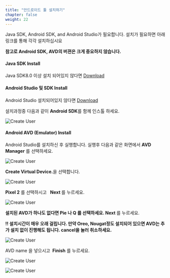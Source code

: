 ```yaml
---
title: "안드로이드 툴 설치하기"
chapter: false
weight: 22
---
```




Java SDK, Android SDK, and Android Studio가 필요합니다. 설치가 필요하면 아래 링크를 통해 각각 설치하십시요

**참고로 Android SDK, AVD의 버젼은 크게 중요하지 않습니다.**

#### Java SDK Install

Java SDK8.0 이상 설치 되어있지 않다면 [Download](https://www.oracle.com/technetwork/java/javase/downloads/jdk8-downloads-2133151.html)



#### Android Studio 및 SDK Install

Android Studio 설치되어있지 않다면  [Download](https://developer.android.com/studio/)

설치과정중 다음과 같이 **Android SDK**를 함께 인스톨 하세요. 

![Create User](/images/sdkinstall.png)





#### Android AVD (Emulator) Install

Android Studio를 설치하신 후 실행합니다. 실행후 다음과 같은 화면에서 **AVD Manager** 를 선택하세요.

![Create User](/images/selectavd.png)

<b>Create Virtual Device.</b>을 선택합니다. 

![Create User](/images/androidstudio-avd-1.png)

<b>Pixel 2</b> 를 선택하시고  <b> Next </b> 를 누르세요.  

![Create User](/images/androidstudio-avd-2.png)

<b>설치된 AVD가 하나도 없다면 Pie 나 Q 를 선택하세요. Next </b> 를 누르세요. 

<b>!! 설치시간이 매우 오래 걸립니다.  만약 Oreo, Nougat정도 설치되어 있으면 AVD는 추가 설치 없이 진행해도 됩니다. cancel을 눌러 취소하세요.</b>

![Create User](/images/emul-q.png)

AVD name 을 넣으시고 <b> Finish</b> 를 누르세요.

![Create User](/images/androidstudio-avd-4.png)

![Create User](/images/androidstudio-avd-5.png)
